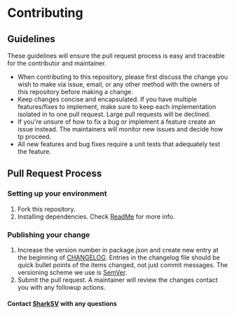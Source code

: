 # Contributing

## Guidelines

These guidelines will ensure the pull request process is easy and traceable for the contributor and maintainer.

-   When contributing to this repository, please first discuss the change you wish to make via issue,
    email, or any other method with the owners of this repository before making a change.
-   Keep changes concise and encapsulated. If you have multiple features/fixes to implement, make sure to keep each implementation isolated in to one pull request. Large pull requests will be declined.
-   If you're unsure of how to fix a bug or implement a feature create an issue instead. The maintainers will monitor new issues and decide how tp proceed.
-   All new features and bug fixes require a unit tests that adequately test the feature.

## Pull Request Process

### Setting up your environment

1.  Fork this repository.
2.  Installing dependencies. Check [ReadMe](../README.md) for more info.

### Publishing your change

1.  Increase the version number in package.json and create new entry at the beginning of [CHANGELOG](../CHANGELOG.md). Entries in the changelog file should be quick bullet points of the items changed, not just commit messages. The versioning scheme we use is [SemVer](http://semver.org/).
2.  Submit the pull request. A maintainer will review the changes contact you with any followup actions.

#### Contact [SharkSV](mailto:support@SharkSV.engineer) with any questions
